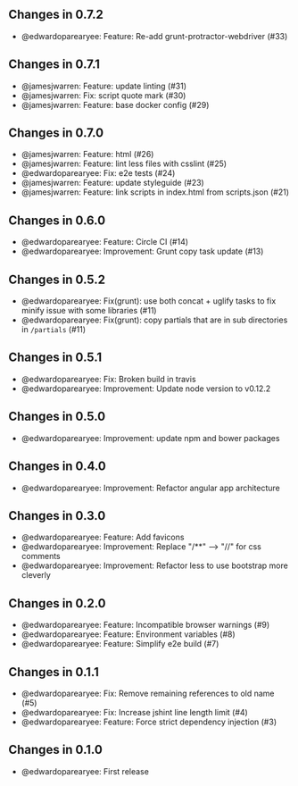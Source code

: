 ## Changes in 0.7.2

 * @edwardoparearyee: Feature: Re-add grunt-protractor-webdriver (#33)

## Changes in 0.7.1

 * @jamesjwarren: Feature: update linting (#31)
 * @jamesjwarren: Fix: script quote mark (#30)
 * @jamesjwarren: Feature: base docker config (#29)

## Changes in 0.7.0

 * @jamesjwarren: Feature: html (#26)
 * @jamesjwarren: Feature: lint less files with csslint (#25)
 * @edwardoparearyee: Fix: e2e tests (#24)
 * @jamesjwarren: Feature: update styleguide (#23)
 * @jamesjwarren: Feature: link scripts in index.html from scripts.json (#21)

## Changes in 0.6.0

 * @edwardoparearyee: Feature: Circle CI (#14)
 * @edwardoparearyee: Improvement: Grunt copy task update (#13)

## Changes in 0.5.2

 * @edwardoparearyee: Fix(grunt): use both concat + uglify tasks to fix minify issue with some libraries (#11)
 * @edwardoparearyee: Fix(grunt): copy partials that are in sub directories in `/partials` (#11)

## Changes in 0.5.1

 * @edwardoparearyee: Fix: Broken build in travis
 * @edwardoparearyee: Improvement: Update node version to v0.12.2

## Changes in 0.5.0

 * @edwardoparearyee: Improvement: update npm and bower packages

## Changes in 0.4.0

 * @edwardoparearyee: Improvement: Refactor angular app architecture

## Changes in 0.3.0

 * @edwardoparearyee: Feature: Add favicons
 * @edwardoparearyee: Improvement: Replace "/**" --> "//" for css comments
 * @edwardoparearyee: Improvement: Refactor less to use bootstrap more cleverly


## Changes in 0.2.0

 * @edwardoparearyee: Feature: Incompatible browser warnings (#9)
 * @edwardoparearyee: Feature: Environment variables (#8)
 * @edwardoparearyee: Feature: Simplify e2e build (#7)

## Changes in 0.1.1

 * @edwardoparearyee: Fix: Remove remaining references to old name (#5)
 * @edwardoparearyee: Fix: Increase jshint line length limit (#4)
 * @edwardoparearyee: Feature: Force strict dependency injection (#3)

## Changes in 0.1.0

 * @edwardoparearyee: First release
